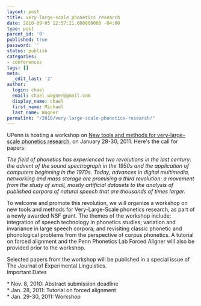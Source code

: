 ```yaml
---
layout: post
title: very-large-scale phonetics research
date: 2010-09-05 12:57:21.000000000 -04:00
type: post
parent_id: '0'
published: true
password: ''
status: publish
categories:
- conferences
tags: []
meta:
  _edit_last: '2'
author:
  login: chael
  email: chael.wagner@gmail.com
  display_name: chael
  first_name: Michael
  last_name: Wagner
permalink: "/2010/very-large-scale-phonetics-research/"
---
```

UPenn is hosting a workshop on [New tools and methods for very-large-scale phonetics research](http://www.ling.upenn.edu/phonetics/workshop/), on January 28-30, 2011. Here's the call for papers:

_The field of phonetics has experienced two revolutions in the last century: the advent of the sound spectrograph in the 1950s and the application of computers beginning in the 1970s. Today, advances in digital multimedia, networking and mass storage are promising a third revolution: a movement from the study of small, mostly artificial datasets to the analysis of published corpora of natural speech that are thousands of times larger._

To welcome and promote this revolution, we will organize a workshop on new tools and methods for Very-Large-Scale phonetics research, as part of a newly awarded NSF grant. The themes of the workshop include: integration of speech technology in phonetics studies; variation and invariance in large speech corpora; and revisiting classic phonetic and phonological problems from the perspective of corpus phonetics. A tutorial on forced alignment and the Penn Phonetics Lab Forced Aligner will also be provided prior to the workshop.

Selected papers from the workshop will be published in a special issue of The Journal of Experimental Linguistics.  
Important Dates

\* Nov. 8, 2010: Abstract submission deadline  
 \* Jan. 28, 2011: Tutorial on forced alignment  
 \* Jan. 29-30, 2011: Workshop

